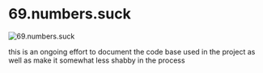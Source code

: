 # 69.numbers.suck
![69.numbers.suck](img/1.fler_-720x541.jpg?raw=true "Title Image")

this is an ongoing effort to document the code base used in the project as well as make it somewhat less shabby in the process 
